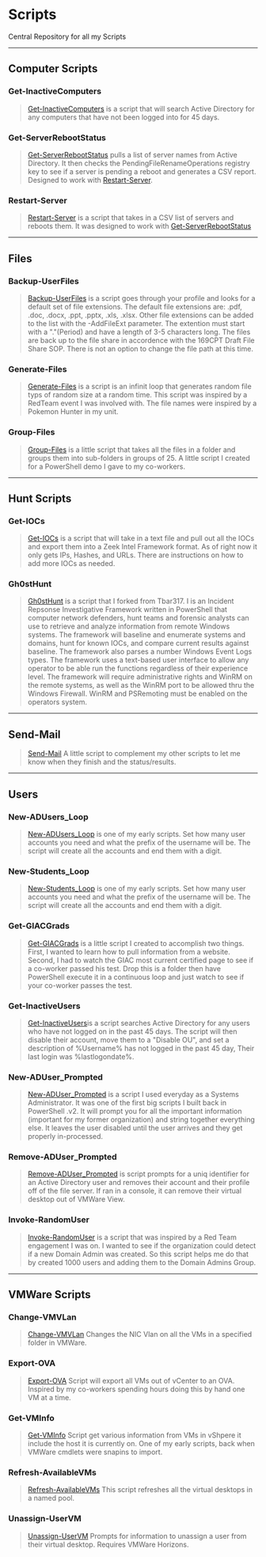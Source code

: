 # Scripts  

Central Repository for all my Scripts  
***

## Computer Scripts  

### Get-InactiveComputers  

>[Get-InactiveComputers](https://github.com/P0w3rChi3f/Get-InactiveComputers) is a script that will search Active Directory for any computers that have not been logged into for 45 days.

### Get-ServerRebootStatus  

>[Get-ServerRebootStatus](https://github.com/P0w3rChi3f/Get-ServerRebootStatus) pulls a list of server names from Active Directory.  It then checks the PendingFileRenameOperations registry key to see if a server is pending a reboot and generates a CSV report.  Designed to work with [Restart-Server](https://github.com/P0w3rChi3f/Restart-Server).  

### Restart-Server  

>[Restart-Server](https://github.com/P0w3rChi3f/Restart-Server) is a script that takes in a CSV list of servers and reboots them.  It was designed to work with [Get-ServerRebootStatus](https://github.com/P0w3rChi3f/Get-ServerRebootStatus)  

***  

## Files

### Backup-UserFiles  

>[Backup-UserFiles](https://github.com/P0w3rChi3f/Backup-UserFiles) is a script goes through your profile and looks for a default set of file extensions.  The default file extensions are: .pdf, .doc, .docx, .ppt, .pptx, .xls, .xlsx. Other file extensions can be added to the list with the -AddFileExt parameter. The extention must start with a "."(Period) and have a length of 3-5 characters long.  The files are back up to the file share in accordence with the 169CPT Draft File Share SOP.  There is not an option to change the file path at this time.  

### Generate-Files  

>[Generate-Files](https://github.com/P0w3rChi3f/Generate-Files) is a script is an infinit loop that generates random file typs of random size at a random time.  This script was inspired by a RedTeam event I was involved with. The file names were inspired by a Pokemon Hunter in my unit.  

### Group-Files  

>[Group-Files](https://github.com/P0w3rChi3f/Group-files) is a little script that takes all the files in a folder and groups them into sub-folders in groups of 25.  A little script I created for a PowerShell demo I gave to my co-workers.  

***  

## Hunt Scripts  

### Get-IOCs  

>[Get-IOCs](https://github.com/P0w3rChi3f/Get-IOCs) is a script that will take in a text file and pull out all the IOCs and export them into a Zeek Intel Framework format.  As of right now it only gets IPs, Hashes, and URLs.  There are instructions on how to add more IOCs as needed.

### Gh0stHunt  

>[Gh0stHunt](https://github.com/P0w3rChi3f/Gh0stHunt) is a script that I forked from Tbar317.  I is an Incident Repsonse Investigative Framework written in PowerShell that computer network defenders, hunt teams and forensic analysts can use to retrieve and analyze information from remote Windows systems. The framework will baseline and enumerate systems and domains, hunt for known IOCs, and compare current results against baseline. The framework also parses a number Windows Event Logs types. The framework uses a text-based user interface to allow any operator to be able run the functions regardless of their experience level. The framework will require administrative rights and WinRM on the remote systems, as well as the WinRM port to be allowed thru the Windows Firewall. WinRM and PSRemoting must be enabled on the operators system.

***  

## Send-Mail  

>[Send-Mail](https://github.com/P0w3rChi3f/Send-Mail) A little script to complement my other scripts to let me know when they finish and the status/results.  

***  

## Users  

### New-ADUsers_Loop  

>[New-ADUsers_Loop](https://github.com/P0w3rChi3f/New-ADUser_Loop) is one of my early scripts.  Set how many user accounts you need and what the prefix of the username will be.  The script will create all the accounts and end them with a digit.  

### New-Students_Loop  

>[New-Students_Loop](https://github.com/P0w3rChi3f/New-Student_Loop) is one of my early scripts.  Set how many user accounts you need and what the prefix of the username will be.  The script will create all the accounts and end them with a digit.  

### Get-GIACGrads  

>[Get-GIACGrads](https://github.com/P0w3rChi3f/Get-GIACGrads) is a little script I created to accomplish two things. First, I wanted to learn how to pull information from a website. Second, I had to watch the GIAC most current certified page to see if a co-worker passed his test. Drop this is a folder then have PowerShell execute it in a continuous loop and just watch to see if your co-worker passes the test.

### Get-InactiveUsers

>[Get-InactiveUsers](https://github.com/P0w3rChi3f/Get-InactiveUsers)is a script searches Active Directory for any users who have not logged on in the past 45 days.  The script will then disable their account, move them to a "Disable OU", and set a description of %Username% has not logged in the past 45 day, Their last login was %lastlogondate%.  

### New-ADUser_Prompted  

>[New-ADUser_Prompted](https://github.com/P0w3rChi3f/New-ADUser_Prompted) is a script I used everyday as a Systems Administrator.  It was one of the first big scripts I built back in PowerShell .v2.  It will prompt you for all the important information (important for my former organization) and string together everything else.  It leaves the user disabled until the user arrives and they get properly in-processed.  

### Remove-ADUser_Prompted  

>[Remove-ADUser_Prompted](https://github.com/P0w3rChi3f/Remove-ADUser_Prompted) is script prompts for a uniq identifier for an Active Directory user and removes their account and their profile off of the file server.  If ran in a console, it can remove their virtual desktop out of VMWare View.  

### Invoke-RandomUser  

>[Invoke-RandomUser](https://github.com/P0w3rChi3f/Invoke-RandomUser) is a script that was inspired by a Red Team engagement I was on.  I wanted to see if the organization could detect if a new Domain Admin was created.  So this script helps me do that by created 1000 users and adding them to the Domain Admins Group.  

***  

## VMWare Scripts  

### Change-VMVLan  

>[Change-VMVLan](https://github.com/P0w3rChi3f/Change-VMVlan) Changes the NIC Vlan on all the VMs in a specified folder in VMWare.  

### Export-OVA  

>[Export-OVA](https://github.com/P0w3rChi3f/Export-OVA) Script will export all VMs out of vCenter to an OVA.  Inspired by my co-workers spending hours doing this by hand one VM at a time.  

### Get-VMInfo  

>[Get-VMInfo](https://github.com/P0w3rChi3f/Get-VMInfo) Script get various information from VMs in vShpere it include the host it is currently on.  One of my early scripts, back when VMWare cmdlets were snapins to import.  

### Refresh-AvailableVMs  

>[Refresh-AvailableVMs](https://github.com/P0w3rChi3f/Refresh-AvailableVMs) This script refreshes all the virtual desktops in a named pool.

### Unassign-UserVM  

>[Unassign-UserVM](https://github.com/P0w3rChi3f/Unassign-UserVM) Prompts for information to unassign a user from their virtual desktop.  Requires VMWare Horizons.  
